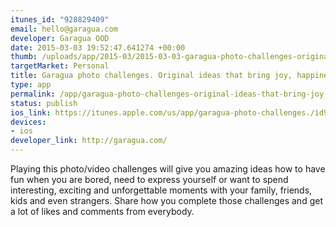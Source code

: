 ```yaml
--- 
itunes_id: "928829409"
email: hello@garagua.com
developer: Garagua OOD
date: 2015-03-03 19:52:47.641274 +00:00
thumb: /uploads/app/2015-03/2015-03-03-garagua-photo-challenges-original-ideas-that-bring-joy-happiness-and-opti.png
targetMarket: Personal
title: Garagua photo challenges. Original ideas that bring joy, happiness and opti
type: app
permalink: /app/garagua-photo-challenges-original-ideas-that-bring-joy-happiness-and-opti
status: publish
ios_link: https://itunes.apple.com/us/app/garagua-photo-challenges./id928829409?ls=1&mt=8
devices: 
- ios
developer_link: http://garagua.com/
---
```


Playing this photo/video challenges will give you amazing ideas how to have fun when you are bored, need to express yourself or want to spend interesting, exciting and unforgettable moments with your family, friends, kids and even strangers. Share how you complete those challenges and get a lot of likes and comments from everybody.
